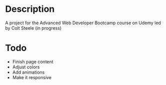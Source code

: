 # Description
A project for the Advanced Web Developer Bootcamp course on Udemy led by Colt Steele (in progress)

# Todo
* Finish page content
* Adjust colors
* Add animations
* Make it responsive
